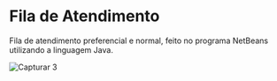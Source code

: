 # Fila de Atendimento

Fila de atendimento preferencial e normal, feito no programa NetBeans utilizando a linguagem Java.


![Capturar 3](https://user-images.githubusercontent.com/91923187/179287328-6f92d225-f9ab-4f35-ab9c-81575a633db6.PNG)
